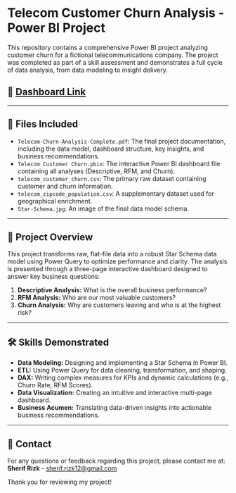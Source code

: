 # Telecom Customer Churn Analysis - Power BI Project

This repository contains a comprehensive Power BI project analyzing customer churn for a fictional telecommunications company. The project was completed as part of a skill assessment and demonstrates a full cycle of data analysis, from data modeling to insight delivery.
## 🔗 [Dashboard Link](https://app.powerbi.com/view?r=eyJrIjoiZTQ1MDNkNDEtY2RhNi00NWM5LTgzZDYtYzM5N2NmN2YxOTJhIiwidCI6ImRmODY3OWNkLWE4MGUtNDVkOC05OWFjLWM4M2VkN2ZmOTVhMCJ9)
---

## 📂 Files Included

*   `Telecom-Churn-Analysis-Complete.pdf`: The final project documentation, including the data model, dashboard structure, key insights, and business recommendations.
*   `Telecom Customer Churn.pbix`: The interactive Power BI dashboard file containing all analyses (Descriptive, RFM, and Churn).
*   `telecom_customer_churn.csv`: The primary raw dataset containing customer and churn information.
*   `telecom_zipcode_population.csv`: A supplementary dataset used for geographical enrichment.
*   `Star-Schema.jpg`: An image of the final data model schema.

---

## 🎯 Project Overview

This project transforms raw, flat-file data into a robust Star Schema data model using Power Query to optimize performance and clarity. The analysis is presented through a three-page interactive dashboard designed to answer key business questions:

1.  **Descriptive Analysis:** What is the overall business performance?
2.  **RFM Analysis:** Who are our most valuable customers?
3.  **Churn Analysis:** Why are customers leaving and who is at the highest risk?

---

## 🛠️ Skills Demonstrated

*   **Data Modeling:** Designing and implementing a Star Schema in Power BI.
*   **ETL:** Using Power Query for data cleaning, transformation, and shaping.
*   **DAX:** Writing complex measures for KPIs and dynamic calculations (e.g., Churn Rate, RFM Scores).
*   **Data Visualization:** Creating an intuitive and interactive multi-page dashboard.
*   **Business Acumen:** Translating data-driven insights into actionable business recommendations.

---

## 📧 Contact

For any questions or feedback regarding this project, please contact me at:
**Sherif Rizk** - [sherif.rizk12@gmail.com](mailto:sherif.rizk12@gmail.com)

Thank you for reviewing my project!
